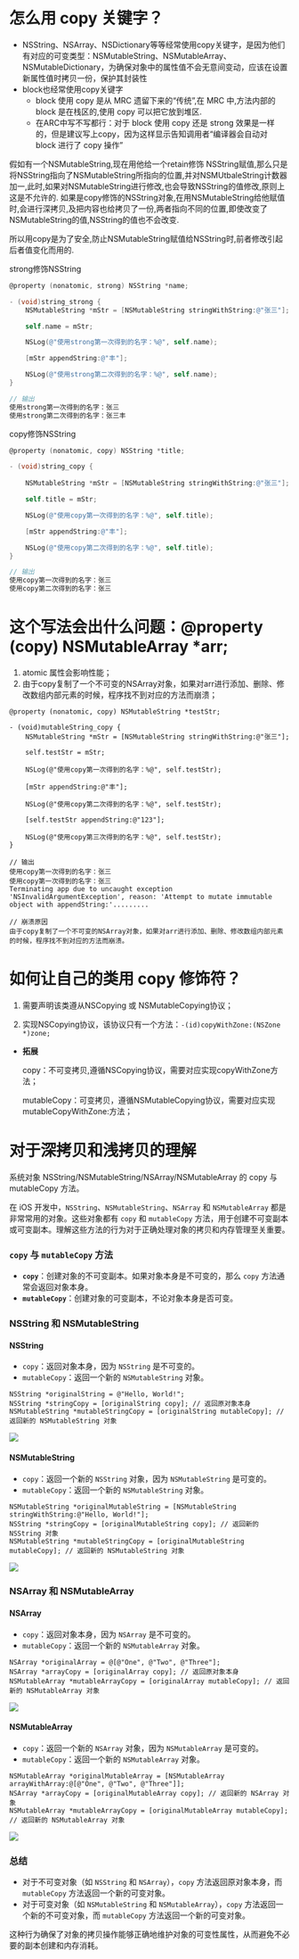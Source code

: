 # 怎么用 copy 关键字？

* NSString、NSArray、NSDictionary等等经常使用copy关键字，是因为他们有对应的可变类型：NSMutableString、NSMutableArray、NSMutableDictionary，为确保对象中的属性值不会无意间变动，应该在设置新属性值时拷贝一份，保护其封装性
* block也经常使用copy关键字
    * block 使用 copy 是从 MRC 遗留下来的“传统”,在 MRC 中,方法内部的 block 是在栈区的,使用 copy 可以把它放到堆区.
    * 在ARC中写不写都行：对于 block 使用 copy 还是 strong 效果是一样的，但是建议写上copy，因为这样显示告知调用者“编译器会自动对 block 进行了 copy 操作”





假如有一个NSMutableString,现在用他给一个retain修饰 NSString赋值,那么只是将NSString指向了NSMutableString所指向的位置,并对NSMUtbaleString计数器加一,此时,如果对NSMutableString进行修改,也会导致NSString的值修改,原则上这是不允许的. 如果是copy修饰的NSString对象,在用NSMutableString给他赋值时,会进行深拷贝,及把内容也给拷贝了一份,两者指向不同的位置,即使改变了NSMutableString的值,NSString的值也不会改变.

所以用copy是为了安全,防止NSMutableString赋值给NSString时,前者修改引起后者值变化而用的.



strong修饰NSString

```objective-c
@property (nonatomic, strong) NSString *name;

- (void)string_strong {
    NSMutableString *mStr = [NSMutableString stringWithString:@"张三"];

    self.name = mStr;

    NSLog(@"使用strong第一次得到的名字：%@", self.name);

    [mStr appendString:@"丰"];

    NSLog(@"使用strong第二次得到的名字：%@", self.name);
}

// 输出
使用strong第一次得到的名字：张三
使用strong第二次得到的名字：张三丰
```





copy修饰NSString

```objective-c
@property (nonatomic, copy) NSString *title;

- (void)string_copy {
    
    NSMutableString *mStr = [NSMutableString stringWithString:@"张三"];

    self.title = mStr;

    NSLog(@"使用copy第一次得到的名字：%@", self.title);

    [mStr appendString:@"丰"];

    NSLog(@"使用copy第二次得到的名字：%@", self.title);
}

// 输出
使用copy第一次得到的名字：张三
使用copy第二次得到的名字：张三
```





# 这个写法会出什么问题：@property (copy) NSMutableArray *arr;

1. atomic 属性会影响性能；
2. 由于copy复制了一个不可变的NSArray对象，如果对arr进行添加、删除、修改数组内部元素的时候，程序找不到对应的方法而崩溃；



```objc
@property (nonatomic, copy) NSMutableString *testStr;

- (void)mutableString_copy {
    NSMutableString *mStr = [NSMutableString stringWithString:@"张三"];

    self.testStr = mStr;

    NSLog(@"使用copy第一次得到的名字：%@", self.testStr);

    [mStr appendString:@"丰"];

    NSLog(@"使用copy第二次得到的名字：%@", self.testStr);
    
    [self.testStr appendString:@"123"];
    
    NSLog(@"使用copy第三次得到的名字：%@", self.testStr);
}

// 输出
使用copy第一次得到的名字：张三
使用copy第一次得到的名字：张三
Terminating app due to uncaught exception 'NSInvalidArgumentException', reason: 'Attempt to mutate immutable object with appendString:'.........

// 崩溃原因
由于copy复制了一个不可变的NSArray对象，如果对arr进行添加、删除、修改数组内部元素的时候，程序找不到对应的方法而崩溃。
```





# 如何让自己的类用 copy 修饰符？

1. 需要声明该类遵从NSCopying 或 NSMutableCopying协议；

2. 实现NSCopying协议，该协议只有一个方法：`-(id)copyWithZone:(NSZone *)zone;`

* **拓展**

    copy：不可变拷贝,遵循NSCopying协议，需要对应实现copyWithZone方法；

    mutableCopy：可变拷贝，遵循NSMutableCopying协议，需要对应实现mutableCopyWithZone:方法；





# 对于深拷贝和浅拷贝的理解

系统对象 NSString/NSMutableString/NSArray/NSMutableArray 的 copy 与 mutableCopy 方法。



在 iOS 开发中，`NSString`、`NSMutableString`、`NSArray` 和 `NSMutableArray` 都是非常常用的对象。这些对象都有 `copy` 和 `mutableCopy` 方法，用于创建不可变副本或可变副本。理解这些方法的行为对于正确处理对象的拷贝和内存管理至关重要。

### `copy` 与 `mutableCopy` 方法

- **`copy`**：创建对象的不可变副本。如果对象本身是不可变的，那么 `copy` 方法通常会返回对象本身。
- **`mutableCopy`**：创建对象的可变副本，不论对象本身是否可变。

### NSString 和 NSMutableString

#### NSString

- `copy`：返回对象本身，因为 `NSString` 是不可变的。
- `mutableCopy`：返回一个新的 `NSMutableString` 对象。

```objc
NSString *originalString = @"Hello, World!";
NSString *stringCopy = [originalString copy]; // 返回原对象本身
NSMutableString *mutableStringCopy = [originalString mutableCopy]; // 返回新的 NSMutableString 对象
```

![](images/001.png)

#### NSMutableString

- `copy`：返回一个新的 `NSString` 对象，因为 `NSMutableString` 是可变的。
- `mutableCopy`：返回一个新的 `NSMutableString` 对象。

```objc
NSMutableString *originalMutableString = [NSMutableString stringWithString:@"Hello, World!"];
NSString *stringCopy = [originalMutableString copy]; // 返回新的 NSString 对象
NSMutableString *mutableStringCopy = [originalMutableString mutableCopy]; // 返回新的 NSMutableString 对象
```

![](images/002.png)



### NSArray 和 NSMutableArray

#### NSArray

- `copy`：返回对象本身，因为 `NSArray` 是不可变的。
- `mutableCopy`：返回一个新的 `NSMutableArray` 对象。

```objc
NSArray *originalArray = @[@"One", @"Two", @"Three"];
NSArray *arrayCopy = [originalArray copy]; // 返回原对象本身
NSMutableArray *mutableArrayCopy = [originalArray mutableCopy]; // 返回新的 NSMutableArray 对象
```

![](images/003.png)



#### NSMutableArray

- `copy`：返回一个新的 `NSArray` 对象，因为 `NSMutableArray` 是可变的。
- `mutableCopy`：返回一个新的 `NSMutableArray` 对象。

```objc
NSMutableArray *originalMutableArray = [NSMutableArray arrayWithArray:@[@"One", @"Two", @"Three"]];
NSArray *arrayCopy = [originalMutableArray copy]; // 返回新的 NSArray 对象
NSMutableArray *mutableArrayCopy = [originalMutableArray mutableCopy]; // 返回新的 NSMutableArray 对象
```

![](images/004.png)



### 总结

- 对于不可变对象（如 `NSString` 和 `NSArray`），`copy` 方法返回原对象本身，而 `mutableCopy` 方法返回一个新的可变对象。
- 对于可变对象（如 `NSMutableString` 和 `NSMutableArray`），`copy` 方法返回一个新的不可变对象，而 `mutableCopy` 方法返回一个新的可变对象。

这种行为确保了对象的拷贝操作能够正确地维护对象的可变性属性，从而避免不必要的副本创建和内存消耗。













